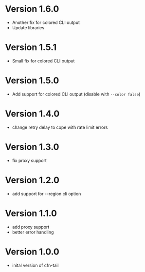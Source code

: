 # Version 1.6.0
* Another fix for colored CLI output
* Update libraries

# Version 1.5.1
* Small fix for colored CLI output

# Version 1.5.0
* Add support for colored CLI output (disable with `--color false`)

# Version 1.4.0
* change retry delay to cope with rate limit errors

# Version 1.3.0
* fix proxy support

# Version 1.2.0
* add support for --region cli option

# Version 1.1.0
* add proxy support
* better error handling

# Version 1.0.0
* inital version of cfn-tail